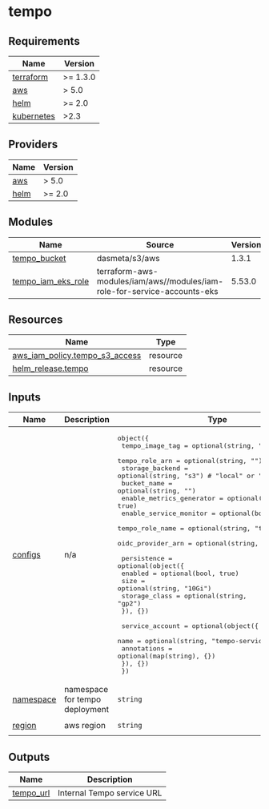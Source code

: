 # tempo

<!-- BEGINNING OF PRE-COMMIT-TERRAFORM DOCS HOOK -->
## Requirements

| Name | Version |
|------|---------|
| <a name="requirement_terraform"></a> [terraform](#requirement\_terraform) | >= 1.3.0 |
| <a name="requirement_aws"></a> [aws](#requirement\_aws) | > 5.0 |
| <a name="requirement_helm"></a> [helm](#requirement\_helm) | >= 2.0 |
| <a name="requirement_kubernetes"></a> [kubernetes](#requirement\_kubernetes) | >2.3 |

## Providers

| Name | Version |
|------|---------|
| <a name="provider_aws"></a> [aws](#provider\_aws) | > 5.0 |
| <a name="provider_helm"></a> [helm](#provider\_helm) | >= 2.0 |

## Modules

| Name | Source | Version |
|------|--------|---------|
| <a name="module_tempo_bucket"></a> [tempo\_bucket](#module\_tempo\_bucket) | dasmeta/s3/aws | 1.3.1 |
| <a name="module_tempo_iam_eks_role"></a> [tempo\_iam\_eks\_role](#module\_tempo\_iam\_eks\_role) | terraform-aws-modules/iam/aws//modules/iam-role-for-service-accounts-eks | 5.53.0 |

## Resources

| Name | Type |
|------|------|
| [aws_iam_policy.tempo_s3_access](https://registry.terraform.io/providers/hashicorp/aws/latest/docs/resources/iam_policy) | resource |
| [helm_release.tempo](https://registry.terraform.io/providers/hashicorp/helm/latest/docs/resources/release) | resource |

## Inputs

| Name | Description | Type | Default | Required |
|------|-------------|------|---------|:--------:|
| <a name="input_configs"></a> [configs](#input\_configs) | n/a | <pre>object({<br/>    tempo_image_tag          = optional(string, "2.4.0")<br/>    tempo_role_arn           = optional(string, "")<br/>    storage_backend          = optional(string, "s3") # "local" or "s3"<br/>    bucket_name              = optional(string, "")<br/>    enable_metrics_generator = optional(bool, true)<br/>    enable_service_monitor   = optional(bool, true)<br/>    tempo_role_name          = optional(string, "tempo-s3-role")<br/>    oidc_provider_arn        = optional(string, "")<br/><br/>    persistence = optional(object({<br/>      enabled       = optional(bool, true)<br/>      size          = optional(string, "10Gi")<br/>      storage_class = optional(string, "gp2")<br/>    }), {})<br/><br/>    service_account = optional(object({<br/>      name        = optional(string, "tempo-serviceaccount")<br/>      annotations = optional(map(string), {})<br/>    }), {})<br/>  })</pre> | n/a | yes |
| <a name="input_namespace"></a> [namespace](#input\_namespace) | namespace for tempo deployment | `string` | `"monitoring"` | no |
| <a name="input_region"></a> [region](#input\_region) | aws region | `string` | `"eu-central-1"` | no |

## Outputs

| Name | Description |
|------|-------------|
| <a name="output_tempo_url"></a> [tempo\_url](#output\_tempo\_url) | Internal Tempo service URL |
<!-- END OF PRE-COMMIT-TERRAFORM DOCS HOOK -->
